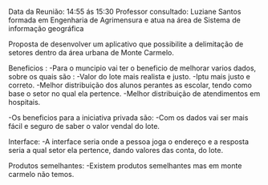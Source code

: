 Data da Reunião: 14:55 ás 15:30
Professor consultado: Luziane Santos formada em Engenharia de Agrimensura e atua na área de Sistema de informação geográfica

Proposta de desenvolver um aplicativo que possibilite a delimitação 
de setores dentro da área urbana de Monte Carmelo.

Beneficios :
-Para o muncipio vai ter o beneficio de melhorar varios dados, sobre os quais são :
	-Valor do lote mais realista e justo.
	-Iptu mais justo e correto.
	-Melhor distribuição dos alunos perantes as escolar, tendo como base o setor no qual ela pertence.
	-Melhor distribuição de atendimentos em hospitais.

-Os beneficios para a iniciativa privada são:
	-Com os dados vai ser mais fácil e seguro de saber o valor vendal do lote.

Interface:
	-A interface seria onde a pessoa joga o endereço e a resposta seria a qual setor ela pertence, dando valores das conta, do lote.

Produtos semelhantes:
	-Existem produtos semelhantes mas em monte carmelo não temos.
